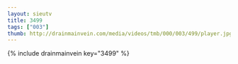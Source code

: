 ```yaml
--- 
layout: sieutv
title: 3499
tags: ["003"]
thumb: http://drainmainvein.com/media/videos/tmb/000/003/499/player.jpg
---
```

{% include drainmainvein key="3499" %} 
